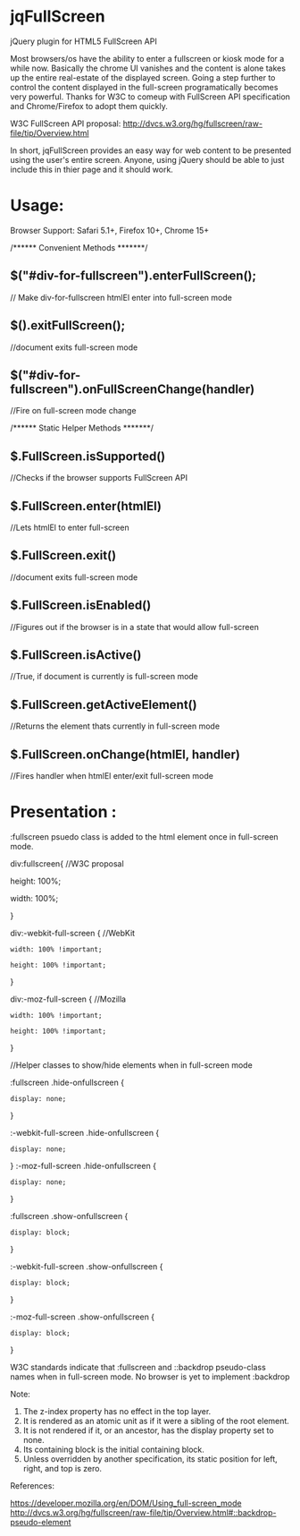 jqFullScreen
============

jQuery plugin for HTML5 FullScreen API

Most browsers/os have the ability to enter a fullscreen or kiosk mode for a while now. Basically the chrome UI vanishes 
and the content is alone takes up the entire real-estate of the displayed screen. Going a step further to control the 
content displayed in the full-screen programatically becomes very powerful. Thanks for W3C to comeup with FullScreen API 
specification and Chrome/Firefox to adopt them quickly.

W3C FullScreen API proposal: http://dvcs.w3.org/hg/fullscreen/raw-file/tip/Overview.html

In short, jqFullScreen provides an easy way for web content to be presented using the user's entire screen. Anyone, 
using jQuery should be able to just include this in thier page and it should work.

Usage:
=====

Browser Support: Safari 5.1+, Firefox 10+, Chrome 15+


/****** Convenient Methods *******/

$("#div-for-fullscreen").enterFullScreen();   
-----
// Make div-for-fullscreen htmlEl enter into full-screen mode


$().exitFullScreen();       
------
//document exits full-screen mode


$("#div-for-fullscreen").onFullScreenChange(handler)  
----
//Fire on full-screen mode change



/****** Static Helper Methods *******/

$.FullScreen.isSupported()  
-----
//Checks if the browser supports FullScreen API


$.FullScreen.enter(htmlEl)  
----
//Lets htmlEl to enter full-screen


$.FullScreen.exit()     
------
//document exits full-screen mode


$.FullScreen.isEnabled()
-----
//Figures out if the browser is in a state that would allow full-screen

$.FullScreen.isActive()     
-----
//True, if document is currently is full-screen mode

$.FullScreen.getActiveElement()  
-----
//Returns the element thats currently in full-screen mode

$.FullScreen.onChange(htmlEl, handler)   
-----
//Fires handler when htmlEl enter/exit full-screen mode


Presentation :
============

:fullscreen psuedo class is added to the html element once in full-screen mode.

div:fullscreen{    //W3C proposal

  height: 100%;
  
  width: 100%;  
  
}

div:-webkit-full-screen {     //WebKit

    width: 100% !important;
    
    height: 100% !important;
    
}

div:-moz-full-screen {        //Mozilla

    width: 100% !important;
    
    height: 100% !important;
    
}	

//Helper classes to show/hide elements when in full-screen mode

:fullscreen .hide-onfullscreen {

	display: none;	
	
}

:-webkit-full-screen .hide-onfullscreen {

    display: none;
    
}
:-moz-full-screen .hide-onfullscreen {

    display: none;
    
}

:fullscreen .show-onfullscreen {

	display: block;
	
}

:-webkit-full-screen .show-onfullscreen {

    display: block;
    
}

:-moz-full-screen .show-onfullscreen {

    display: block;
    
}


W3C standards indicate that :fullscreen and ::backdrop pseudo-class names when in full-screen mode. No browser is yet to implement :backdrop 

Note:

1. The z-index property has no effect in the top layer.
2. It is rendered as an atomic unit as if it were a sibling of the root element.
3. It is not rendered if it, or an ancestor, has the display property set to none.
4. Its containing block is the initial containing block.
5. Unless overridden by another specification, its static position for left, right, and top is zero.

References:

https://developer.mozilla.org/en/DOM/Using_full-screen_mode
http://dvcs.w3.org/hg/fullscreen/raw-file/tip/Overview.html#::backdrop-pseudo-element


